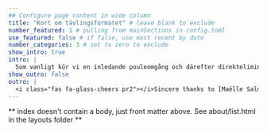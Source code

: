 ```yaml
---
## Configure page content in wide column
title: "Kort om tävlingsformatet" # leave blank to exclude
number_featured: 1 # pulling from mainSections in config.toml
use_featured: false # if false, use most recent by date
number_categories: 3 # set to zero to exclude
show_intro: true
intro: |
  Som vanligt kör vi en inledande pouleomgång och därefter direkteliminering. Alla värjfäktare är välkomna självklart välkomna, men se till att komma i tid och ha utrustningen i bästa skick.
show_outro: false
outro: |
  <i class="fas fa-glass-cheers pr2"></i>Sincere thanks to [Maëlle Salmon](https://masalmon.eu/) for her help naming this Hugo theme!
---
```


** index doesn't contain a body, just front matter above.
See about/list.html in the layouts folder **
